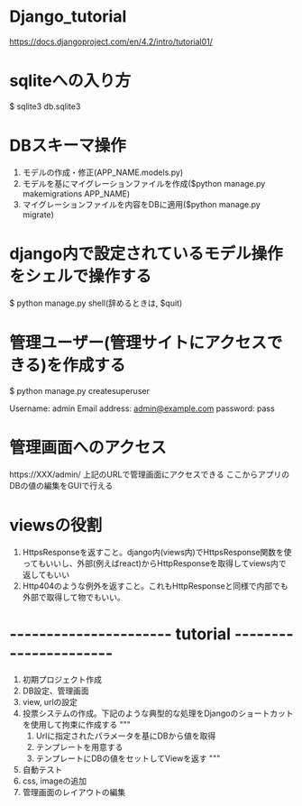 # Django_tutorial
https://docs.djangoproject.com/en/4.2/intro/tutorial01/

# sqliteへの入り方
$ sqlite3 db.sqlite3 

# DBスキーマ操作
1. モデルの作成・修正(APP_NAME.models.py)
2. モデルを基にマイグレーションファイルを作成($python manage.py makemigrations APP_NAME)
3. マイグレーションファイルを内容をDBに適用($python manage.py migrate)

# django内で設定されているモデル操作をシェルで操作する
$ python manage.py shell(辞めるときは, $quit)

# 管理ユーザー(管理サイトにアクセスできる)を作成する
$ python manage.py createsuperuser

Username: admin
Email address: admin@example.com
password: pass

# 管理画面へのアクセス
https://XXX/admin/
上記のURLで管理画面にアクセスできる
ここからアプリのDBの値の編集をGUIで行える

# viewsの役割
1. HttpsResponseを返すこと。django内(views内)でHttpsResponse関数を使ってもいいし、外部(例えばreact)からHttpResponseを取得してviews内で返してもいい
2. Http404のような例外を返すこと。これもHttpResponseと同様で内部でも外部で取得して物でもいい。




# ---------------------- tutorial ----------------------
1. 初期プロジェクト作成
2. DB設定、管理画面
3. view, urlの設定
4. 投票システムの作成。下記のような典型的な処理をDjangoのショートカットを使用して拘束に作成する
    """
    1. Urlに指定されたパラメータを基にDBから値を取得
    2. テンプレートを用意する
    3. テンプレートにDBの値をセットしてViewを返す
    """
5. 自動テスト
6. css, imageの追加
7. 管理画面のレイアウトの編集



